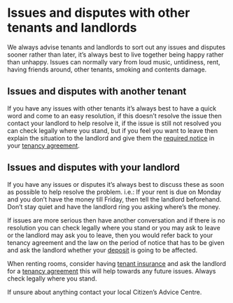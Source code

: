 Issues and disputes with other tenants and landlords
====================================================

We always advise tenants and landlords to sort out any issues and disputes
sooner rather than later, it’s always best to live together being happy rather
than unhappy. Issues can normally vary from loud music, untidiness, rent, having
friends around, other tenants, smoking and contents damage.


Issues and disputes with another tenant
---------------------------------------


If you have any issues with other tenants it’s always best to have a quick word
and come to an easy resolution, if this doesn’t resolve the issue then contact
your landlord to help resolve it, if the issue is still not resolved you can
check legally where you stand, but if you feel you want to leave then explain
the situation to the landlord and give them the [required
notice](/advice/giving-notice-to-leave) in your [tenancy
agreement](/advice/tenancy-agreements).


Issues and disputes with your landlord
--------------------------------------


If you have any issues or disputes it’s always best to discuss these as soon as
possible to help resolve the problem.    i.e.: If your rent is due on Monday and
you don’t have the money till Friday, then tell the landlord beforehand. Don’t
stay quiet and have the landlord ring you asking where’s the money.


If issues are more serious then have another conversation and if there is no
resolution you can check legally where you stand or you may ask to leave or the
landlord may ask you to leave, then you would refer back to your tenancy
agreement and the law on the period of notice that has to be given and ask the
landlord whether your [deposit](/advice/taking-deposits-and-legislation) is
going to be affected.


When renting rooms, consider having [tenant
insurance](/advice/tenant-and-student-insurance) and ask the landlord for a
[tenancy agreement](/advice/tenancy-agreements) this will help towards any
future issues. Always check legally where you stand.


If unsure about anything contact your local Citizen’s Advice Centre.


